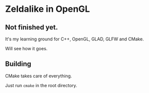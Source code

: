<h1>Zeldalike in OpenGL</h1>
<h2>Not finished yet.</h2>
It's my learning ground for C++, OpenGL, GLAD, GLFW and CMake.

Will see how it goes.

<h2>Building</h2>
CMake takes care of everything.

Just run `cmake` in the root directory.
